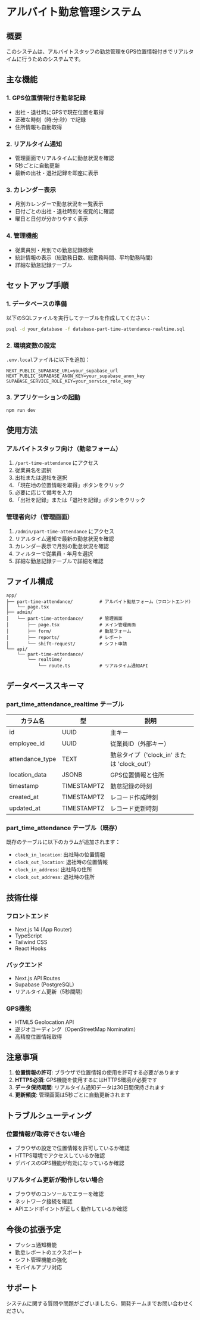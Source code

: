 # アルバイト勤怠管理システム

## 概要

このシステムは、アルバイトスタッフの勤怠管理をGPS位置情報付きでリアルタイムに行うためのシステムです。

## 主な機能

### 1. GPS位置情報付き勤怠記録
- 出社・退社時にGPSで現在位置を取得
- 正確な時刻（時:分:秒）で記録
- 住所情報も自動取得

### 2. リアルタイム通知
- 管理画面でリアルタイムに勤怠状況を確認
- 5秒ごとに自動更新
- 最新の出社・退社記録を即座に表示

### 3. カレンダー表示
- 月別カレンダーで勤怠状況を一覧表示
- 日付ごとの出社・退社時刻を視覚的に確認
- 曜日と日付が分かりやすく表示

### 4. 管理機能
- 従業員別・月別での勤怠記録検索
- 統計情報の表示（総勤務日数、総勤務時間、平均勤務時間）
- 詳細な勤怠記録テーブル

## セットアップ手順

### 1. データベースの準備

以下のSQLファイルを実行してテーブルを作成してください：

```bash
psql -d your_database -f database-part-time-attendance-realtime.sql
```

### 2. 環境変数の設定

`.env.local`ファイルに以下を追加：

```env
NEXT_PUBLIC_SUPABASE_URL=your_supabase_url
NEXT_PUBLIC_SUPABASE_ANON_KEY=your_supabase_anon_key
SUPABASE_SERVICE_ROLE_KEY=your_service_role_key
```

### 3. アプリケーションの起動

```bash
npm run dev
```

## 使用方法

### アルバイトスタッフ向け（勤怠フォーム）

1. `/part-time-attendance` にアクセス
2. 従業員名を選択
3. 出社または退社を選択
4. 「現在地の位置情報を取得」ボタンをクリック
5. 必要に応じて備考を入力
6. 「出社を記録」または「退社を記録」ボタンをクリック

### 管理者向け（管理画面）

1. `/admin/part-time-attendance` にアクセス
2. リアルタイム通知で最新の勤怠状況を確認
3. カレンダー表示で月別の勤怠状況を確認
4. フィルターで従業員・年月を選択
5. 詳細な勤怠記録テーブルで詳細を確認

## ファイル構成

```
app/
├── part-time-attendance/          # アルバイト勤怠フォーム（フロントエンド）
│   └── page.tsx
├── admin/
│   └── part-time-attendance/      # 管理画面
│       ├── page.tsx               # メイン管理画面
│       ├── form/                  # 勤怠フォーム
│       ├── reports/               # レポート
│       └── shift-request/         # シフト申請
└── api/
    └── part-time-attendance/
        └── realtime/
            └── route.ts           # リアルタイム通知API
```

## データベーススキーマ

### part_time_attendance_realtime テーブル

| カラム名 | 型 | 説明 |
|---------|----|------|
| id | UUID | 主キー |
| employee_id | UUID | 従業員ID（外部キー） |
| attendance_type | TEXT | 勤怠タイプ（'clock_in' または 'clock_out'） |
| location_data | JSONB | GPS位置情報と住所 |
| timestamp | TIMESTAMPTZ | 勤怠記録の時刻 |
| created_at | TIMESTAMPTZ | レコード作成時刻 |
| updated_at | TIMESTAMPTZ | レコード更新時刻 |

### part_time_attendance テーブル（既存）

既存のテーブルに以下のカラムが追加されます：

- `clock_in_location`: 出社時の位置情報
- `clock_out_location`: 退社時の位置情報
- `clock_in_address`: 出社時の住所
- `clock_out_address`: 退社時の住所

## 技術仕様

### フロントエンド
- Next.js 14 (App Router)
- TypeScript
- Tailwind CSS
- React Hooks

### バックエンド
- Next.js API Routes
- Supabase (PostgreSQL)
- リアルタイム更新（5秒間隔）

### GPS機能
- HTML5 Geolocation API
- 逆ジオコーディング（OpenStreetMap Nominatim）
- 高精度位置情報取得

## 注意事項

1. **位置情報の許可**: ブラウザで位置情報の使用を許可する必要があります
2. **HTTPS必須**: GPS機能を使用するにはHTTPS環境が必要です
3. **データ保持期間**: リアルタイム通知データは30日間保持されます
4. **更新頻度**: 管理画面は5秒ごとに自動更新されます

## トラブルシューティング

### 位置情報が取得できない場合
- ブラウザの設定で位置情報を許可しているか確認
- HTTPS環境でアクセスしているか確認
- デバイスのGPS機能が有効になっているか確認

### リアルタイム更新が動作しない場合
- ブラウザのコンソールでエラーを確認
- ネットワーク接続を確認
- APIエンドポイントが正しく動作しているか確認

## 今後の拡張予定

- プッシュ通知機能
- 勤怠レポートのエクスポート
- シフト管理機能の強化
- モバイルアプリ対応

## サポート

システムに関する質問や問題がございましたら、開発チームまでお問い合わせください。
